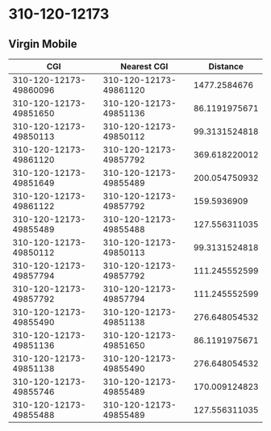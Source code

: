# 310-120-12173
## Virgin Mobile


| CGI | Nearest CGI | Distance |
|-----|-------------|----------|
| 310-120-12173-49860096 | 310-120-12173-49861120 | 1477.2584676 |
| 310-120-12173-49851650 | 310-120-12173-49851136 | 86.1191975671 |
| 310-120-12173-49850113 | 310-120-12173-49850112 | 99.3131524818 |
| 310-120-12173-49861120 | 310-120-12173-49857792 | 369.618220012 |
| 310-120-12173-49851649 | 310-120-12173-49855489 | 200.054750932 |
| 310-120-12173-49861122 | 310-120-12173-49857792 | 159.5936909 |
| 310-120-12173-49855489 | 310-120-12173-49855488 | 127.556311035 |
| 310-120-12173-49850112 | 310-120-12173-49850113 | 99.3131524818 |
| 310-120-12173-49857794 | 310-120-12173-49857792 | 111.245552599 |
| 310-120-12173-49857792 | 310-120-12173-49857794 | 111.245552599 |
| 310-120-12173-49855490 | 310-120-12173-49851138 | 276.648054532 |
| 310-120-12173-49851136 | 310-120-12173-49851650 | 86.1191975671 |
| 310-120-12173-49851138 | 310-120-12173-49855490 | 276.648054532 |
| 310-120-12173-49855746 | 310-120-12173-49855489 | 170.009124823 |
| 310-120-12173-49855488 | 310-120-12173-49855489 | 127.556311035 |

